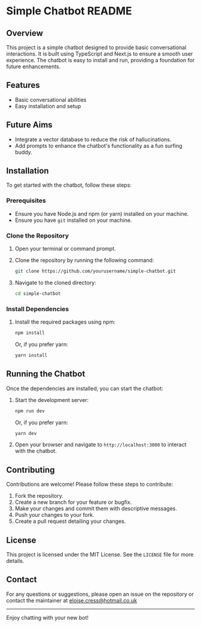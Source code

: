 # Simple Chatbot README

## Overview

This project is a simple chatbot designed to provide basic conversational interactions. It is built using TypeScript and Next.js to ensure a smooth user experience. The chatbot is easy to install and run, providing a foundation for future enhancements.

## Features

- Basic conversational abilities
- Easy installation and setup

## Future Aims

- Integrate a vector database to reduce the risk of hallucinations.
- Add prompts to enhance the chatbot's functionality as a fun surfing buddy.

## Installation

To get started with the chatbot, follow these steps:

### Prerequisites

- Ensure you have Node.js and npm (or yarn) installed on your machine.
- Ensure you have `git` installed on your machine.

### Clone the Repository

1. Open your terminal or command prompt.
2. Clone the repository by running the following command:

    ```bash
    git clone https://github.com/yourusername/simple-chatbot.git
    ```
3. Navigate to the cloned directory:

    ```bash
    cd simple-chatbot
    ```

### Install Dependencies

1. Install the required packages using npm:

    ```bash
    npm install
    ```

    Or, if you prefer yarn:

    ```bash
    yarn install
    ```

## Running the Chatbot

Once the dependencies are installed, you can start the chatbot:

1. Start the development server:

    ```bash
    npm run dev
    ```

    Or, if you prefer yarn:

    ```bash
    yarn dev
    ```

2. Open your browser and navigate to `http://localhost:3000` to interact with the chatbot.

## Contributing

Contributions are welcome! Please follow these steps to contribute:

1. Fork the repository.
2. Create a new branch for your feature or bugfix.
3. Make your changes and commit them with descriptive messages.
4. Push your changes to your fork.
5. Create a pull request detailing your changes.

## License

This project is licensed under the MIT License. See the `LICENSE` file for more details.

## Contact

For any questions or suggestions, please open an issue on the repository or contact the maintainer at eloise.cress@hotmail.co.uk

---

Enjoy chatting with your new bot!
